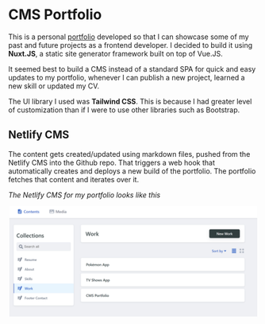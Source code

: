 # CMS Portfolio

This is a personal [portfolio](https://zouhair.netlify.app) developed so that I can showcase some of my past and future projects as a frontend developer. I decided to build it using **Nuxt.JS**, a static site generator framework built on top of Vue.JS.  

It seemed best to build a CMS instead of a standard SPA for quick and easy updates to my portfolio, whenever I can publish a new project, learned a new skill or updated my CV.

The UI library I used was **Tailwind CSS**. This is because I had greater level of customization than if I were to use other libraries such as Bootstrap. 

## Netlify CMS

The content gets created/updated using markdown files, pushed from the Netlify CMS into the Github repo. That triggers a web hook that automatically creates and deploys a new build of the portfolio. The portfolio fetches that content and iterates over it. 

_The Netlify CMS for my portfolio looks like this_

<p align="center">
    <img alt="CMS Portfolio" src="static/images/cms.png" width="500">
</p>
